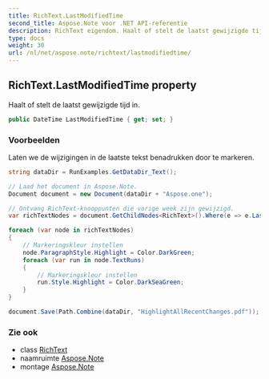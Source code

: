 ```yaml
---
title: RichText.LastModifiedTime
second_title: Aspose.Note voor .NET API-referentie
description: RichText eigendom. Haalt of stelt de laatst gewijzigde tijd in.
type: docs
weight: 30
url: /nl/net/aspose.note/richtext/lastmodifiedtime/
---
```

## RichText.LastModifiedTime property

Haalt of stelt de laatst gewijzigde tijd in.

```csharp
public DateTime LastModifiedTime { get; set; }
```

### Voorbeelden

Laten we de wijzigingen in de laatste tekst benadrukken door te markeren.

```csharp
string dataDir = RunExamples.GetDataDir_Text();

// Laad het document in Aspose.Note.
Document document = new Document(dataDir + "Aspose.one");

// Ontvang RichText-knooppunten die vorige week zijn gewijzigd.
var richTextNodes = document.GetChildNodes<RichText>().Where(e => e.LastModifiedTime >= DateTime.Today.Subtract(TimeSpan.FromDays(7)));

foreach (var node in richTextNodes)
{
    // Markeringskleur instellen
    node.ParagraphStyle.Highlight = Color.DarkGreen;
    foreach (var run in node.TextRuns)
    {
        // Markeringskleur instellen
        run.Style.Highlight = Color.DarkSeaGreen;
    }
}

document.Save(Path.Combine(dataDir, "HighlightAllRecentChanges.pdf"));
```

### Zie ook

* class [RichText](../)
* naamruimte [Aspose.Note](../../richtext/)
* montage [Aspose.Note](../../../)


